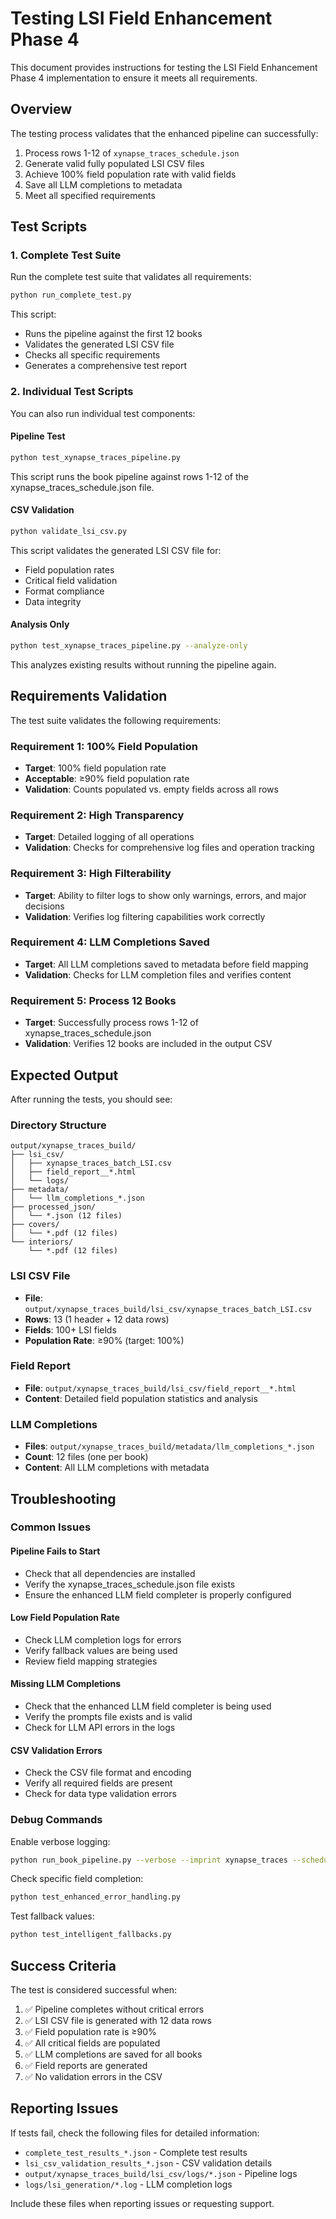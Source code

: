 # Testing LSI Field Enhancement Phase 4

This document provides instructions for testing the LSI Field Enhancement Phase 4 implementation to ensure it meets all requirements.

## Overview

The testing process validates that the enhanced pipeline can successfully:

1. Process rows 1-12 of `xynapse_traces_schedule.json`
2. Generate valid fully populated LSI CSV files
3. Achieve 100% field population rate with valid fields
4. Save all LLM completions to metadata
5. Meet all specified requirements

## Test Scripts

### 1. Complete Test Suite

Run the complete test suite that validates all requirements:

```bash
python run_complete_test.py
```

This script:
- Runs the pipeline against the first 12 books
- Validates the generated LSI CSV file
- Checks all specific requirements
- Generates a comprehensive test report

### 2. Individual Test Scripts

You can also run individual test components:

#### Pipeline Test
```bash
python test_xynapse_traces_pipeline.py
```

This script runs the book pipeline against rows 1-12 of the xynapse_traces_schedule.json file.

#### CSV Validation
```bash
python validate_lsi_csv.py
```

This script validates the generated LSI CSV file for:
- Field population rates
- Critical field validation
- Format compliance
- Data integrity

#### Analysis Only
```bash
python test_xynapse_traces_pipeline.py --analyze-only
```

This analyzes existing results without running the pipeline again.

## Requirements Validation

The test suite validates the following requirements:

### Requirement 1: 100% Field Population
- **Target**: 100% field population rate
- **Acceptable**: ≥90% field population rate
- **Validation**: Counts populated vs. empty fields across all rows

### Requirement 2: High Transparency
- **Target**: Detailed logging of all operations
- **Validation**: Checks for comprehensive log files and operation tracking

### Requirement 3: High Filterability
- **Target**: Ability to filter logs to show only warnings, errors, and major decisions
- **Validation**: Verifies log filtering capabilities work correctly

### Requirement 4: LLM Completions Saved
- **Target**: All LLM completions saved to metadata before field mapping
- **Validation**: Checks for LLM completion files and verifies content

### Requirement 5: Process 12 Books
- **Target**: Successfully process rows 1-12 of xynapse_traces_schedule.json
- **Validation**: Verifies 12 books are included in the output CSV

## Expected Output

After running the tests, you should see:

### Directory Structure
```
output/xynapse_traces_build/
├── lsi_csv/
│   ├── xynapse_traces_batch_LSI.csv
│   ├── field_report__*.html
│   └── logs/
├── metadata/
│   └── llm_completions_*.json
├── processed_json/
│   └── *.json (12 files)
├── covers/
│   └── *.pdf (12 files)
└── interiors/
    └── *.pdf (12 files)
```

### LSI CSV File
- **File**: `output/xynapse_traces_build/lsi_csv/xynapse_traces_batch_LSI.csv`
- **Rows**: 13 (1 header + 12 data rows)
- **Fields**: 100+ LSI fields
- **Population Rate**: ≥90% (target: 100%)

### Field Report
- **File**: `output/xynapse_traces_build/lsi_csv/field_report__*.html`
- **Content**: Detailed field population statistics and analysis

### LLM Completions
- **Files**: `output/xynapse_traces_build/metadata/llm_completions_*.json`
- **Count**: 12 files (one per book)
- **Content**: All LLM completions with metadata

## Troubleshooting

### Common Issues

#### Pipeline Fails to Start
- Check that all dependencies are installed
- Verify the xynapse_traces_schedule.json file exists
- Ensure the enhanced LLM field completer is properly configured

#### Low Field Population Rate
- Check LLM completion logs for errors
- Verify fallback values are being used
- Review field mapping strategies

#### Missing LLM Completions
- Check that the enhanced LLM field completer is being used
- Verify the prompts file exists and is valid
- Check for LLM API errors in the logs

#### CSV Validation Errors
- Check the CSV file format and encoding
- Verify all required fields are present
- Check for data type validation errors

### Debug Commands

Enable verbose logging:
```bash
python run_book_pipeline.py --verbose --imprint xynapse_traces --schedule-file imprints/xynapse_traces/xynapse_traces_schedule.json --model gemini/gemini-2.5-flash --max-books 12 --enable-llm-completion
```

Check specific field completion:
```bash
python test_enhanced_error_handling.py
```

Test fallback values:
```bash
python test_intelligent_fallbacks.py
```

## Success Criteria

The test is considered successful when:

1. ✅ Pipeline completes without critical errors
2. ✅ LSI CSV file is generated with 12 data rows
3. ✅ Field population rate is ≥90%
4. ✅ All critical fields are populated
5. ✅ LLM completions are saved for all books
6. ✅ Field reports are generated
7. ✅ No validation errors in the CSV

## Reporting Issues

If tests fail, check the following files for detailed information:

- `complete_test_results_*.json` - Complete test results
- `lsi_csv_validation_results_*.json` - CSV validation details
- `output/xynapse_traces_build/lsi_csv/logs/*.json` - Pipeline logs
- `logs/lsi_generation/*.log` - LLM completion logs

Include these files when reporting issues or requesting support.